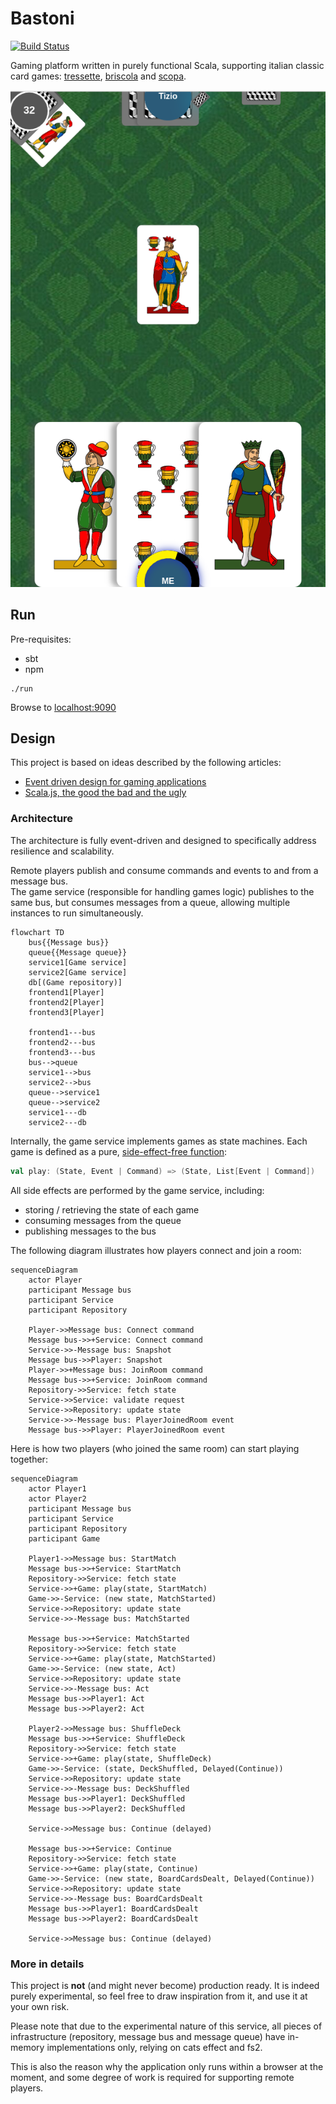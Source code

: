 # Bastoni

[![Build Status](https://app.travis-ci.com/epifab/bastoni.svg?token=jwZ8R2sq9gVzq2syFmMJ&branch=main)](https://app.travis-ci.com/epifab/bastoni)

Gaming platform written in purely functional Scala, supporting italian classic card games: 
[tressette](https://en.wikipedia.org/wiki/Tressette), 
[briscola](https://en.wikipedia.org/wiki/Briscola) 
and [scopa](https://en.wikipedia.org/wiki/Scopa).

![Screenshot](screenshot.png)

## Run

Pre-requisites:

- sbt
- npm

```shell
./run
```

Browse to [localhost:9090](http://localhost:9090)


## Design

This project is based on ideas described by the following articles: 
- [Event driven design for gaming applications](https://www.epifab.solutions/posts/event-driven-design-for-gaming-applications)
- [Scala.js, the good the bad and the ugly](https://www.epifab.solutions/posts/scalajs-the-good-the-bad-and-the-ugly)

### Architecture

The architecture is fully event-driven and designed to specifically address resilience and scalability.

Remote players publish and consume commands and events to and from a message bus.  
The game service (responsible for handling games logic) publishes to the same bus,
but consumes messages from a queue, allowing multiple instances to run simultaneously.

```mermaid
flowchart TD
    bus{{Message bus}}
    queue{{Message queue}}
    service1[Game service]
    service2[Game service]
    db[(Game repository)]
    frontend1[Player]
    frontend2[Player]
    frontend3[Player]

    frontend1---bus
    frontend2---bus
    frontend3---bus
    bus-->queue
    service1-->bus
    service2-->bus
    queue-->service1
    queue-->service2
    service1---db
    service2---db
```

Internally, the game service implements games as state machines.
Each game is defined as a pure, [side-effect-free function](./modules/domain/src/main/scala/bastoni/domain/logic/GameLogic.scala):

```scala
val play: (State, Event | Command) => (State, List[Event | Command])
```

All side effects are performed by the game service, including:
- storing / retrieving the state of each game
- consuming messages from the queue
- publishing messages to the bus

The following diagram illustrates how players connect and join a room:

```mermaid
sequenceDiagram
    actor Player
    participant Message bus
    participant Service
    participant Repository
    
    Player->>Message bus: Connect command
    Message bus->>+Service: Connect command
    Service->>-Message bus: Snapshot
    Message bus->>Player: Snapshot
    Player->>+Message bus: JoinRoom command
    Message bus->>+Service: JoinRoom command
    Repository->>Service: fetch state
    Service->>Service: validate request
    Service->>Repository: update state
    Service->>-Message bus: PlayerJoinedRoom event
    Message bus->>Player: PlayerJoinedRoom event
```

Here is how two players (who joined the same room) can start playing together:

```mermaid
sequenceDiagram
    actor Player1
    actor Player2
    participant Message bus
    participant Service
    participant Repository
    participant Game
    
    Player1->>Message bus: StartMatch
    Message bus->>+Service: StartMatch
    Repository->>Service: fetch state
    Service->>+Game: play(state, StartMatch)
    Game->>-Service: (new state, MatchStarted)
    Service->>Repository: update state
    Service->>-Message bus: MatchStarted
    
    Message bus->>+Service: MatchStarted
    Repository->>Service: fetch state
    Service->>+Game: play(state, MatchStarted)
    Game->>-Service: (new state, Act)
    Service->>Repository: update state
    Service->>-Message bus: Act
    Message bus->>Player1: Act
    Message bus->>Player2: Act

    Player2->>Message bus: ShuffleDeck
    Message bus->>+Service: ShuffleDeck
    Repository->>Service: fetch state
    Service->>+Game: play(state, ShuffleDeck)
    Game->>-Service: (state, DeckShuffled, Delayed(Continue))
    Service->>Repository: update state
    Service->>-Message bus: DeckShuffled
    Message bus->>Player1: DeckShuffled
    Message bus->>Player2: DeckShuffled

    Service->>Message bus: Continue (delayed)

    Message bus->>+Service: Continue
    Repository->>Service: fetch state
    Service->>+Game: play(state, Continue)
    Game->>-Service: (new state, BoardCardsDealt, Delayed(Continue))
    Service->>Repository: update state
    Service->>-Message bus: BoardCardsDealt
    Message bus->>Player1: BoardCardsDealt
    Message bus->>Player2: BoardCardsDealt

    Service->>Message bus: Continue (delayed)
```

### More in details

This project is **not** (and might never become) production ready.
It is indeed purely experimental, so feel free to draw inspiration from it, and use it at your own risk.

Please note that due to the experimental nature of this service,
all pieces of infrastructure (repository, message bus and message queue) have in-memory implementations only,
relying on cats effect and fs2.

This is also the reason why the application only runs within a browser at the moment, 
and some degree of work is required for supporting remote players.
